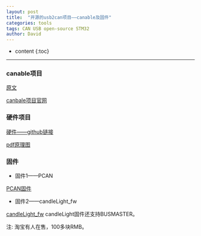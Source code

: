 ```yaml
---
layout: post
title:  "开源的usb2can项目——canable及固件"
categories: tools
tags: CAN USB open-source STM32
author: David
---
```


* content
{:toc}

---
### canable项目
[原文](https://mp.weixin.qq.com/s/-EG_4W8f5_PKRtrcmsKr-w)

[canbale项目官网](https://canable.io/)

### 硬件项目
[硬件——github链接](https://github.com/HubertD/candleLight)

[pdf原理图](https://github.com/HubertD/candleLight/blob/master/export/v1.1/pdf/candleLight-v1.1.pdf)

### 固件
* 固件1——PCAN
  
[PCAN固件](https://github.com/moonglow/pcan_cantact)

* 固件2——candleLight_fw
  
[candleLight_fw](https://github.com/candle-usb/candleLight_fw)
candleLight固件还支持BUSMASTER。

注: 淘宝有人在售，100多块RMB。